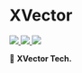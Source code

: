 # XVector

<a href="http://creativecommons.org/licenses/by-sa/4.0/" target="_blank">
    <img src="https://img.shields.io/badge/Post%20License-CC%204.0%20BY--SA-blue.svg"/>
</a>
<a href="./LICENSE" target="_blank">
    <img src="https://img.shields.io/badge/Code%20License-MIT-blue.svg"/>
</a>
<a href="https://github.com/Charles7c/charles7c.github.io/actions/workflows/deploy-pages.yml" target="_blank">
    <img src="https://github.com/Charles7c/charles7c.github.io/actions/workflows/deploy-pages.yml/badge.svg"/>
</a>


📝 **XVector Tech.**
